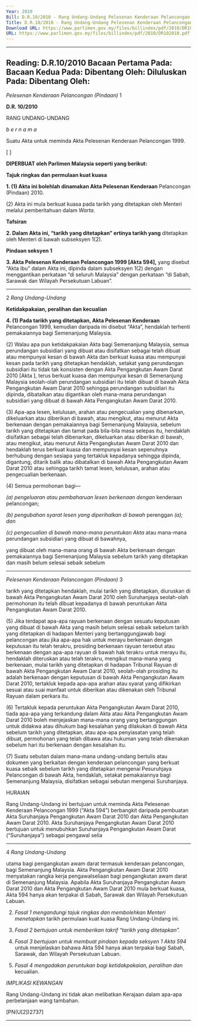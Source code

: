 ```yaml
---
Year: 2010
Bill: D.R.10/2010 - Rang Undang-Undang Pelesenan Kenderaan Pelancongan (Pindaan) 2010 (Lulus)
Title: D.R.10/2010 - Rang Undang-Undang Pelesenan Kenderaan Pelancongan (Pindaan) 2010 (Lulus)
Download URL: https://www.parlimen.gov.my/files/billindex/pdf/2010/DR102010.pdf
URL: https://www.parlimen.gov.my/files/billindex/pdf/2010/DR102010.pdf
---
```

---
Reading:
D.R.10/2010
Bacaan Pertama Pada:
Bacaan Kedua Pada:
Dibentang Oleh:
Diluluskan Pada:
Dibentang Oleh:
---

_Pelesenan Kenderaan Pelancongan (Pindaan)_ 1

**D.R. 10/2010**

RANG UNDANG-UNDANG

_b e r n a m a_

Suatu Akta untuk meminda Akta Pelesenan Kenderaan Pelancongan
1999.

[ ]

**DIPERBUAT oleh Parlimen Malaysia seperti yang berikut:**

**Tajuk ringkas dan permulaan kuat kuasa**

**1. (1) Akta ini bolehlah dinamakan Akta Pelesenan Kenderaan**
Pelancongan (Pindaan) 2010.

(2) Akta ini mula berkuat kuasa pada tarikh yang ditetapkan
oleh Menteri melalui pemberitahuan dalam _Warta._

**Tafsiran**

**2. Dalam Akta ini, “tarikh yang ditetapkan” ertinya tarikh yang**
ditetapkan oleh Menteri di bawah subseksyen 1(2).

**Pindaan seksyen 1**

**3. Akta Pelesenan Kenderaan Pelancongan 1999 [Akta 594],**
yang disebut “Akta ibu” dalam Akta ini, dipinda dalam
subseksyen 1(2) dengan menggantikan perkataan “di seluruh
Malaysia” dengan perkataan “di Sabah, Sarawak dan Wilayah
Persekutuan Labuan”.


-----

2 _Rang Undang-Undang_

**Ketidakpakaian, peralihan dan kecualian**

**4. (1) Pada tarikh yang ditetapkan, Akta Pelesenan Kenderaan**
Pelancongan 1999, kemudian daripada ini disebut “Akta”, hendaklah
terhenti pemakaiannya bagi Semenanjung Malaysia.

(2) Walau apa pun ketidakpakaian Akta bagi Semenanjung
Malaysia, semua perundangan subsidiari yang dibuat atau
disifatkan sebagai telah dibuat atau mempunyai kesan di bawah
Akta dan berkuat kuasa atau mempunyai kesan pada tarikh yang
ditetapkan hendaklah, setakat yang perundangan subsidiari itu
tidak tak konsisten dengan Akta Pengangkutan Awam Darat
2010 [Akta ], terus berkuat kuasa dan mempunyai kesan
di Semenanjung Malaysia seolah-olah perundangan subsidiari
itu telah dibuat di bawah Akta Pengangkutan Awam Darat 2010
sehingga perundangan subsidiari itu dipinda, dibatalkan atau
digantikan oleh mana-mana perundangan subsidiari yang dibuat
di bawah Akta Pengangkutan Awam Darat 2010.

(3) Apa-apa lesen, kelulusan, arahan atau pengecualian yang
dibenarkan, dikeluarkan atau diberikan di bawah, atau mengikut, atau
menurut Akta berkenaan dengan pemakaiannya bagi Semenanjung
Malaysia, sebelum tarikh yang ditetapkan dan tamat pada bila-bila
masa selepas itu, hendaklah disifatkan sebagai telah dibenarkan,
dikeluarkan atau diberikan di bawah, atau mengikut, atau menurut
Akta Pengangkutan Awam Darat 2010 dan hendaklah terus berkuat
kuasa dan mempunyai kesan sepenuhnya berhubung dengan sesiapa
yang tertakluk kepadanya sehingga dipinda, digantung, ditarik
balik atau dibatalkan di bawah Akta Pengangkutan Awam Darat
2010 atau sehingga tarikh tamat lesen, kelulusan, arahan atau
pengecualian berkenaan.

(4) Semua permohonan bagi—

_(a) pengeluaran atau pembaharuan lesen berkenaan dengan_
kenderaan pelancongan;

_(b) pengubahan syarat lesen yang diperihalkan di bawah_
perenggan _(a); dan_

_(c) pengecualian di bawah mana-mana peruntukan Akta_
atau mana-mana perundangan subsidiari yang dibuat
di bawahnya,

yang dibuat oleh mana-mana orang di bawah Akta berkenaan
dengan pemakaiannya bagi Semenanjung Malaysia sebelum
tarikh yang ditetapkan dan masih belum selesai sebaik sebelum


-----

_Pelesenan Kenderaan Pelancongan (Pindaan)_ 3

tarikh yang ditetapkan hendaklah, mulai tarikh yang ditetapkan,
diuruskan di bawah Akta Pengangkutan Awam Darat 2010 oleh
Suruhanjaya seolah-olah permohonan itu telah dibuat kepadanya
di bawah peruntukan Akta Pengangkutan Awam Darat 2010.

(5) Jika terdapat apa-apa rayuan berkenaan dengan sesuatu
keputusan yang dibuat di bawah Akta yang masih belum selesai
sebaik sebelum tarikh yang ditetapkan di hadapan Menteri yang
bertanggungjawab bagi pelancongan atau jika apa-apa hak untuk
merayu berkenaan dengan keputusan itu telah terakru, prosiding
berkenaan rayuan tersebut atau berkenaan dengan apa-apa rayuan
di bawah hak terakru untuk merayu itu, hendaklah diteruskan
atau telah terakru, mengikut mana-mana yang berkenaan, mulai
tarikh yang ditetapkan di hadapan Tribunal Rayuan di bawah
Akta Pengangkutan Awam Darat 2010, seolah-olah prosiding itu
adalah berkenaan dengan keputusan di bawah Akta Pengangkutan
Awam Darat 2010, tertakluk kepada apa-apa arahan atau syarat
yang difikirkan sesuai atau suai manfaat untuk diberikan atau
dikenakan oleh Tribunal Rayuan dalam perkara itu.

(6) Tertakluk kepada peruntukan Akta Pengangkutan Awam
Darat 2010, tiada apa-apa yang terkandung dalam Akta atau Akta
Pengangkutan Awam Darat 2010 boleh menjejaskan mana-mana
orang yang bertanggungan untuk didakwa atau dihukum bagi
kesalahan yang dilakukan di bawah Akta sebelum tarikh yang
ditetapkan, atau apa-apa penyiasatan yang telah dibuat, permohonan
yang telah dibawa atau hukuman yang telah dikenakan sebelum
hari itu berkenaan dengan kesalahan itu.

(7) Suatu sebutan dalam mana-mana undang-undang bertulis
atau dokumen yang berkaitan dengan kenderaan pelancongan yang
berkuat kuasa sebaik sebelum tarikh yang ditetapkan mengenai
Pesuruhjaya Pelancongan di bawah Akta, hendaklah, setakat
pemakaiannya bagi Semenanjung Malaysia, disifatkan sebagai
sebutan mengenai Suruhanjaya.

HURAIAN

Rang Undang-Undang ini bertujuan untuk meminda Akta Pelesenan Kenderaan
Pelancongan 1999 (“Akta 594”) berbangkit daripada pembuatan Akta Suruhanjaya
Pengangkutan Awam Darat 2010 dan Akta Pengangkutan Awam Darat 2010.
Akta Suruhanjaya Pengangkutan Awam Darat 2010 bertujuan untuk menubuhkan
Suruhanjaya Pengangkutan Awam Darat (“Suruhanjaya”) sebagai pengawal selia


-----

4 _Rang Undang-Undang_

utama bagi pengangkutan awam darat termasuk kenderaan pelancongan, bagi
Semenanjung Malaysia. Akta Pengangkutan Awam Darat 2010 menyatakan
rangka kerja pengawalseliaan bagi pengangkutan awam darat di Semenanjung
Malaysia. Apabila Akta Suruhanjaya Pengangkutan Awam Darat 2010 dan Akta
Pengangkutan Awam Darat 2010 mula berkuat kuasa, Akta 594 hanya akan
terpakai di Sabah, Sarawak dan Wilayah Persekutuan Labuan.

2. _Fasal 1 mengandungi tajuk ringkas dan membolehkan Menteri menetapkan_
tarikh permulaan kuat kuasa Rang Undang-Undang ini.

3. _Fasal 2 bertujuan untuk memberikan takrif “tarikh yang ditetapkan”._

4. _Fasal 3 bertujuan untuk membuat pindaan kepada seksyen 1 Akta 594_
untuk menjelaskan bahawa Akta 594 hanya akan terpakai bagi Sabah, Sarawak,
dan Wilayah Persekutuan Labuan.

5. _Fasal 4 mengadakan peruntukan bagi ketidakpakaian, peralihan dan_
kecualian.

_IMPLIKASI KEWANGAN_

Rang Undang-Undang ini tidak akan melibatkan Kerajaan dalam apa-apa
perbelanjaan wang tambahan.

[PN(U[2])2737]


-----

